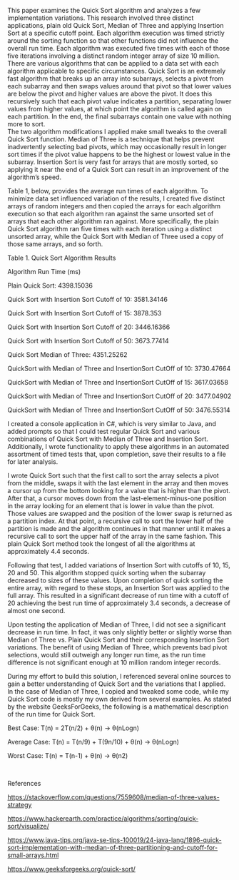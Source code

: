 ﻿This paper examines the Quick Sort algorithm and analyzes a few implementation variations.  This research involved three distinct applications, plain old Quick Sort, Median of Three and applying Insertion Sort at a specific cutoff point.  Each algorithm execution was timed strictly around the sorting function so that other functions did not influence the overall run time.  Each algorithm was executed five times with each of those five iterations involving a distinct random integer array of size 10 million.
There are various algorithms that can be applied to a data set with each algorithm applicable to specific circumstances. Quick Sort is an extremely fast algorithm that breaks up an array into subarrays, selects a pivot from each subarray and then swaps values around that pivot so that lower values are below the pivot and higher values are above the pivot.  It does this recursively such that each pivot value indicates a partition, separating lower values from higher values, at which point the algorithm is called again on each partition.  In the end, the final subarrays contain one value with nothing more to sort.  
The two algorithm modifications I applied make small tweaks to the overall Quick Sort function.  Median of Three is a technique that helps prevent inadvertently selecting bad pivots, which may occasionally result in longer sort times if the pivot value happens to be the highest or lowest value in the subarray.  Insertion Sort is very fast for arrays that are mostly sorted, so applying it near the end of a Quick Sort can result in an improvement of the algorithm’s speed.

Table 1, below, provides the average run times of each algorithm.  To minimize data set influenced variation of the results, I created five distinct arrays of random integers and then copied the arrays for each algorithm execution so that each algorithm ran against the same unsorted set of arrays that each other algorithm ran against.  More specifically, the plain Quick Sort algorithm ran five times with each iteration using a distinct unsorted array, while the Quick Sort with Median of Three used a copy of those same arrays, and so forth.

Table 1. Quick Sort Algorithm Results

Algorithm	Run Time (ms)

Plain Quick Sort:	4398.15036

Quick Sort with Insertion Sort Cutoff of 10:	3581.34146

Quick Sort with Insertion Sort Cutoff of 15:	3878.353

Quick Sort with Insertion Sort Cutoff of 20:	3446.16366

Quick Sort with Insertion Sort Cutoff of 50:	3673.77414

Quick Sort Median of Three:	4351.25262

QuickSort with Median of Three and InsertionSort CutOff of 10:	3730.47664

QuickSort with Median of Three and InsertionSort CutOff of 15:	3617.03658

QuickSort with Median of Three and InsertionSort CutOff of 20:	3477.04902

QuickSort with Median of Three and InsertionSort CutOff of 50:	3476.55314


I created a console application in C#, which is very similar to Java, and added prompts so that I could test regular Quick Sort and various combinations of Quick Sort with Median of Three and Insertion Sort.  Additionally, I wrote functionality to apply these algorithms in an automated assortment of timed tests that, upon completion, save their results to a file for later analysis.

I wrote Quick Sort such that the first call to sort the array selects a pivot from the middle, swaps it with the last element in the array and then moves a cursor up from the bottom looking for a value that is higher than the pivot.  After that, a cursor moves down from the last-element-minus-one position in the array looking for an element that is lower in value than the pivot.  Those values are swapped and the position of the lower swap is returned as a partition index.  At that point, a recursive call to sort the lower half of the partition is made and the algorithm continues in that manner until it makes a recursive call to sort the upper half of the array in the same fashion.  This plain Quick Sort method took the longest of all the algorithms at approximately 4.4 seconds.

Following that test, I added variations of Insertion Sort with cutoffs of 10, 15, 20 and 50.  This algorithm stopped quick sorting when the subarray decreased to sizes of these values.  Upon completion of quick sorting the entire array, with regard to these stops, an Insertion Sort was applied to the full array.  This resulted in a significant decrease of run time with a cutoff of 20 achieving the best run time of approximately 3.4 seconds, a decrease of almost one second.

Upon testing the application of Median of Three, I did not see a significant decrease in run time.  In fact, it was only slightly better or slightly worse than Median of Three vs. Plain Quick Sort and their corresponding Insertion Sort variations.  The benefit of using Median of Three, which prevents bad pivot selections, would still outweigh any longer run time, as the run time difference is not significant enough at 10 million random integer records.

During my effort to build this solution, I referenced several online sources to gain a better understanding of Quick Sort and the variations that I applied.  In the case of Median of Three, I copied and tweaked some code, while my Quick Sort code is mostly my own derived from several examples.  As stated by the website GeeksForGeeks, the following is a mathematical description of the run time for Quick Sort.

Best Case:			T(n) = 2T(n/2) + θ(n)			->	θ(nLogn)

Average Case:		T(n) = T(n/9) + T(9n/10) + θ(n)	->	θ(nLogn)

Worst Case:  		T(n) = T(n-1) + θ(n)			->	θ(n2)


 

References

https://stackoverflow.com/questions/7559608/median-of-three-values-strategy

https://www.hackerearth.com/practice/algorithms/sorting/quick-sort/visualize/

https://www.java-tips.org/java-se-tips-100019/24-java-lang/1896-quick-sort-implementation-with-median-of-three-partitioning-and-cutoff-for-small-arrays.html

https://www.geeksforgeeks.org/quick-sort/

